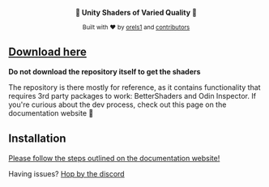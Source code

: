 ﻿<p align="center">
<strong>📜 Unity Shaders of Varied Quality 📜</strong>
</p>

<p align="center">
  <sub>Built with ❤︎ by
  <a href="https://twitter.com/orels1_">orels1</a> and
  <a href="https://github.com/orels1/orels1-Unity-Scripts/graphs/contributors">
    contributors
  </a>
  </sub>
</p>

## [Download here](https://github.com/orels1/orels-Unity-Shaders/releases)

**Do not download the repository itself to get the shaders**

The repository is there mostly for reference, as it contains functionality that requires 3rd party packages to work: BetterShaders and Odin Inspector. If you're curious about the dev process, check out this page on the documentation website 👀

## Installation

[Please follow the steps outlined on the documentation website!](https://shaders.orels.sh)

Having issues? [Hop by the discord](https://discord.gg/orels1)
